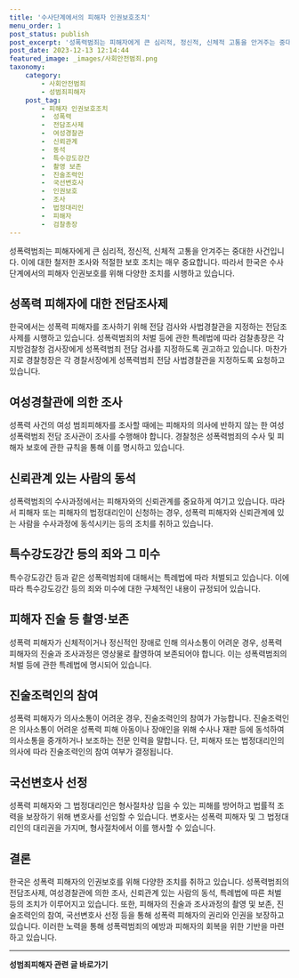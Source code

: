 ```yaml
---
title: '수사단계에서의 피해자 인권보호조치'
menu_order: 1
post_status: publish
post_excerpt: '성폭력범죄는 피해자에게 큰 심리적, 정신적, 신체적 고통을 안겨주는 중대한 사건입니다. 이에 대한 철저한 조사와 적절한 보호 조치는 매우 중요합니다. 따라서 한국은 수사단계에서의 피해자 인권보호를 위해 다양한 조치를 시행하고 있습니다.'
post_date: 2023-12-13 12:14:44
featured_image: _images/사회안전범죄.png
taxonomy:
    category:
        - 사회안전범죄
        - 성범죄피해자
    post_tag:
        - 피해자 인권보호조치
        -  성폭력
        -  전담조사제
        -  여성경찰관
        -  신뢰관계
        -  동석
        -  특수강도강간
        -  촬영 보존
        -  진술조력인
        -  국선변호사
        -  인권보호
        -  조사
        -  법정대리인
        -  피해자
        -  검찰총장
---
```



성폭력범죄는 피해자에게 큰 심리적, 정신적, 신체적 고통을 안겨주는 중대한 사건입니다. 이에 대한 철저한 조사와 적절한 보호 조치는 매우 중요합니다. 따라서 한국은 수사단계에서의 피해자 인권보호를 위해 다양한 조치를 시행하고 있습니다.

## 성폭력 피해자에 대한 전담조사제 

한국에서는 성폭력 피해자를 조사하기 위해 전담 검사와 사법경찰관을 지정하는 전담조사제를 시행하고 있습니다. 성폭력범죄의 처벌 등에 관한 특례법에 따라 검찰총장은 각 지방검찰청 검사장에게 성폭력범죄 전담 검사를 지정하도록 권고하고 있습니다. 마찬가지로 경찰청장은 각 경찰서장에게 성폭력범죄 전담 사법경찰관을 지정하도록 요청하고 있습니다.

## 여성경찰관에 의한 조사 

성폭력 사건의 여성 범죄피해자를 조사할 때에는 피해자의 의사에 반하지 않는 한 여성 성폭력범죄 전담 조사관이 조사를 수행해야 합니다. 경찰청은 성폭력범죄의 수사 및 피해자 보호에 관한 규칙을 통해 이를 명시하고 있습니다.

## 신뢰관계 있는 사람의 동석 

성폭력범죄의 수사과정에서는 피해자와의 신뢰관계를 중요하게 여기고 있습니다. 따라서 피해자 또는 피해자의 법정대리인이 신청하는 경우, 성폭력 피해자와 신뢰관계에 있는 사람을 수사과정에 동석시키는 등의 조치를 취하고 있습니다.

## 특수강도강간 등의 죄와 그 미수 

특수강도강간 등과 같은 성폭력범죄에 대해서는 특례법에 따라 처벌되고 있습니다. 이에 따라 특수강도강간 등의 죄와 미수에 대한 구체적인 내용이 규정되어 있습니다.

## 피해자 진술 등 촬영·보존 

성폭력 피해자가 신체적이거나 정신적인 장애로 인해 의사소통이 어려운 경우, 성폭력 피해자의 진술과 조사과정은 영상물로 촬영하여 보존되어야 합니다. 이는 성폭력범죄의 처벌 등에 관한 특례법에 명시되어 있습니다.

## 진술조력인의 참여 

성폭력 피해자가 의사소통이 어려운 경우, 진술조력인의 참여가 가능합니다. 진술조력인은 의사소통이 어려운 성폭력 피해 아동이나 장애인을 위해 수사나 재판 등에 동석하여 의사소통을 중개하거나 보조하는 전문 인력을 말합니다. 단, 피해자 또는 법정대리인의 의사에 따라 진술조력인의 참여 여부가 결정됩니다.

## 국선변호사 선정 

성폭력 피해자와 그 법정대리인은 형사절차상 입을 수 있는 피해를 방어하고 법률적 조력을 보장하기 위해 변호사를 선임할 수 있습니다. 변호사는 성폭력 피해자 및 그 법정대리인의 대리권을 가지며, 형사절차에서 이를 행사할 수 있습니다.

## 결론

한국은 성폭력 피해자의 인권보호를 위해 다양한 조치를 취하고 있습니다. 성폭력범죄의 전담조사제, 여성경찰관에 의한 조사, 신뢰관계 있는 사람의 동석, 특례법에 따른 처벌 등의 조치가 이루어지고 있습니다. 또한, 피해자의 진술과 조사과정의 촬영 및 보존, 진술조력인의 참여, 국선변호사 선정 등을 통해 성폭력 피해자의 권리와 인권을 보장하고 있습니다. 이러한 노력을 통해 성폭력범죄의 예방과 피해자의 회복을 위한 기반을 마련하고 있습니다.
<!-- wp:separator -->
<hr class="wp-block-separator has-alpha-channel-opacity"/>
<!-- /wp:separator -->

<!-- wp:group {"backgroundColor":"base","layout":{"type":"constrained"}} -->
<div class="wp-block-group has-base-background-color has-background"><!-- wp:paragraph {"align":"center","fontSize":"medium"} -->
<p class="has-text-align-center has-large-font-size"><strong>성범죄피해자 관련 글 바로가기</strong></p>
<!-- /wp:paragraph -->


<!-- wp:latest-posts
{"categories":[{"id":30925,"count":19,"description":"","link":"https://uknowlaw.com/category/%ec%84%b1%eb%b2%94%ec%a3%84%ed%94%bc%ed%95%b4%ec%9e%90/","name":"성범죄피해자","slug":"성범죄피해자","taxonomy":"category","parent":0,"meta":[],"_links":{"self":[{"href":"https://uknowlaw.com/wp-json/wp/v2/categories/30925"}],"collection":[{"href":"https://uknowlaw.com/wp-json/wp/v2/categories"}],"about":[{"href":"https://uknowlaw.com/wp-json/wp/v2/taxonomies/category"}],"wp:post_type":[{"href":"https://uknowlaw.com/wp-json/wp/v2/posts?categories=30925"}],"curies":[{"name":"wp","href":"https://api.w.org/{rel}","templated":true}]}}],"postsToShow":100,"excerptLength":28,"postLayout":"grid","columns":2,"featuredImageAlign":"left","featuredImageSizeSlug":"large","fontSize":"small"} /--></div>
<!-- /wp:group -->